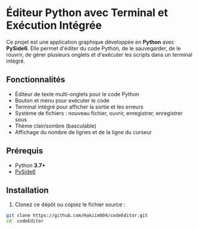  # Éditeur Python avec Terminal et Exécution Intégrée

Ce projet est une application graphique développée en **Python** avec **PySide6**. Elle permet d'éditer du code Python, de le sauvegarder, de le rouvrir, de gérer plusieurs onglets et d'exécuter les scripts dans un terminal intégré.

## Fonctionnalités

- Éditeur de texte multi-onglets pour le code Python
- Bouton et menu pour exécuter le code
- Terminal intégré pour afficher la sortie et les erreurs
- Système de fichiers : nouveau fichier, ouvrir, enregistrer, enregistrer sous
- Thème clair/sombre (basculable)
- Affichage du nombre de lignes et de la ligne du curseur

## Prérequis

- Python **3.7+**
- [PySide6](https://pypi.org/project/PySide6/)

## Installation

1. Clonez ce dépôt ou copiez le fichier source :

```bash
git clone https://github.com/Hakiim004/codeEditor.git
cd  codeEditor

